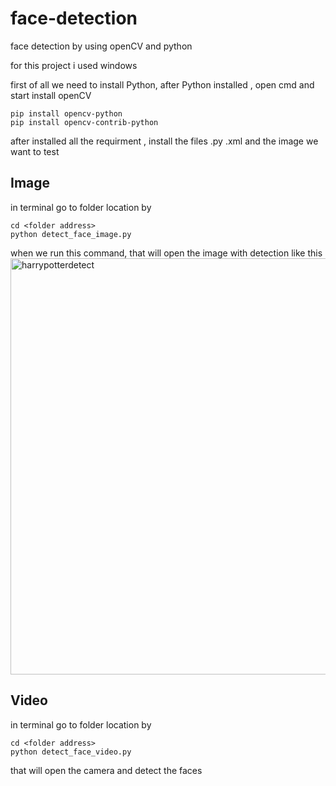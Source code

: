 # face-detection
face detection by using openCV and python

for this project i used windows

first of all we need to install Python, after Python installed , open cmd and start install openCV
```
pip install opencv-python
pip install opencv-contrib-python
```
after installed all the requirment , install the files .py .xml and the image we want to test
## Image
in terminal go to folder location by 
```
cd <folder address>
python detect_face_image.py
```
when we run this command, that will open the image with detection like this
<img width="666" alt="harrypotterdetect" src="https://user-images.githubusercontent.com/85634104/124406107-11728100-dd49-11eb-899a-031b748c2241.PNG">

## Video
 
in terminal go to folder location by 
```
cd <folder address>
python detect_face_video.py
```
that will open the camera and detect the faces 
